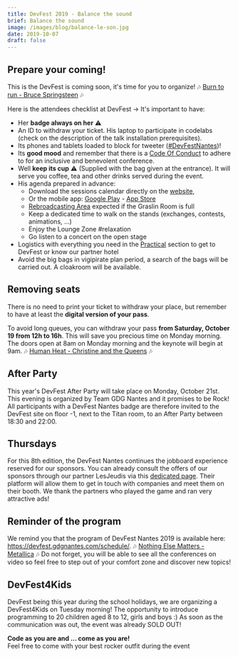 ```yaml
---
title: DevFest 2019 - Balance the sound
brief: Balance the sound
image: /images/blog/balance-le-son.jpg
date: 2019-10-07
draft: false
---
```


## Prepare your coming!
This is the DevFest is coming soon, it's time for you to organize! 🎶 [Burn to run - Bruce Springsteen](https://www.youtube.com/watch?v=IxuThNgl3YA) 🎶

Here is the attendees checklist at DevFest → It's important to have:

* Her **badge always on her** :warning:
* An ID to withdraw your ticket. His laptop to participate in codelabs (check on the description of the talk installation prerequisites).
* Its phones and tablets loaded to block for tweeter ([#DevFestNantes](https://twitter.com/search?q=%23devfestnantes&src=typd))!
* Its **good mood** and remember that there is a [Code Of Conduct](https://devfest.gdgnantes.com/code-of-conduct/) to adhere to for an inclusive and benevolent conference.
* Well **keep its cup** :warning: (Supplied with the bag given at the entrance). It will serve you coffee, tea and other drinks served during the event.
* His agenda prepared in advance:
    * Download the sessions calendar directly on the [website](https://devfest.gdgnantes.com/schedule/),
    * Or the mobile app: [Google Play](https://play.google.com/store/apps/details?id=io.monkeypatch.mobile.konfetti) - [App Store](https://apps.apple.com/us/app/konfetti/id1480039275?app=itunes)
    * [Rebroadcasting Area](https://devfest.gdgnantes.com/attending/) expected if the Graslin Room is full
    * Keep a dedicated time to walk on the stands (exchanges, contests, animations, ...)
    * Enjoy the Lounge Zone #relaxation
    * Go listen to a concert on the open stage
* Logistics with everything you need in the [Practical](https://devfest.gdgnantes.com/attending/) section to get to DevFest or know our partner hotel
* Avoid the big bags in vigipirate plan period, a search of the bags will be carried out. A cloakroom will be available.

## Removing seats
There is no need to print your ticket to withdraw your place, but remember to have at least the **digital version of your pass**.

To avoid long queues, you can withdraw your pass **from Saturday, October 19 from 12h to 16h**. This will save you precious time on Monday morning. The doors open at 8am on Monday morning and the keynote will begin at 9am. 🎶 [Human Heat - Christine and the Queens](https://www.youtube.com/watch?v=FkWVD9w98ok) 🎶

## After Party
This year's DevFest After Party will take place on Monday, October 21st. This evening is organized by Team GDG Nantes and it promises to be Rock!
All participants with a DevFest Nantes badge are therefore invited to the DevFest site on floor -1, next to the Titan room, to an After Party between 18:30 and 22:00.

## Thursdays
For this 8th edition, the DevFest Nantes continues the jobboard experience reserved for our sponsors. You can already consult the offers of our sponsors through our partner LesJeudis via this [dedicated page](https://devfest.lesjeudis.com/). Their platform will allow them to get in touch with companies and meet them on their booth. We thank the partners who played the game and ran very attractive ads!

## Reminder of the program
We remind you that the program of DevFest Nantes 2019 is available here: https://devfest.gdgnantes.com/schedule/. 🎶 [Nothing Else Matters - Metallica](https://www.youtube.com/watch?v=tAGnKpE4NCI) 🎶
Do not forget, you will be able to see all the conferences on video so feel free to step out of your comfort zone and discover new topics!

## DevFest4Kids
DevFest being this year during the school holidays, we are organizing a DevFest4Kids on Tuesday morning! The opportunity to introduce programming to 20 children aged 8 to 12, girls and boys :)
As soon as the communication was out, the event was already SOLD OUT!

**Code as you are and ... come as you are!**  
Feel free to come with your best rocker outfit during the event   
